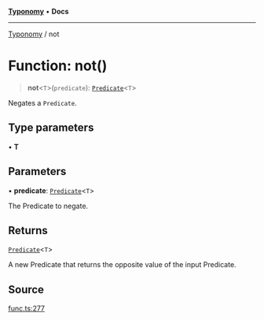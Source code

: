 [**Typonomy**](../README.md) • **Docs**

***

[Typonomy](../globals.md) / not

# Function: not()

> **not**\<`T`\>(`predicate`): [`Predicate`](../type-aliases/Predicate.md)\<`T`\>

Negates a `Predicate`.

## Type parameters

• **T**

## Parameters

• **predicate**: [`Predicate`](../type-aliases/Predicate.md)\<`T`\>

The Predicate to negate.

## Returns

[`Predicate`](../type-aliases/Predicate.md)\<`T`\>

A new Predicate that returns the opposite value of the input Predicate.

## Source

[func.ts:277](https://github.com/softcraft-development/typonomy/blob/ed30302645156be7a3415a48b3f38706435f25d3/src/func.ts#L277)
